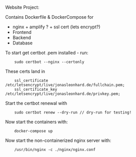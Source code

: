Website Project:

Contains Dockerfile & DockerCompose for 
- nginx + amplify ? + ssl cert (lets encrypt?)
- Frontend
- Backend
- Database


To start get certbot .pem installed - run:
````
    sudo certbot --nginx --certonly
````
These certs land in 
````            
    ssl_certificate /etc/letsencrypt/live/jonasleonhard.de/fullchain.pem;
    ssl_certificate_key /etc/letsencrypt/live/jonasleonhard.de/privkey.pem;
````

Start the certbot renewal with
````
    sudo certbot renew --dry-run // dry-run for testing!
````

Now start the containers with:
````
    docker-compose up
````

Now start the non-containerized nginx server with:
````
    /usr/bin/nginx -c ./nginx/nginx.conf
````